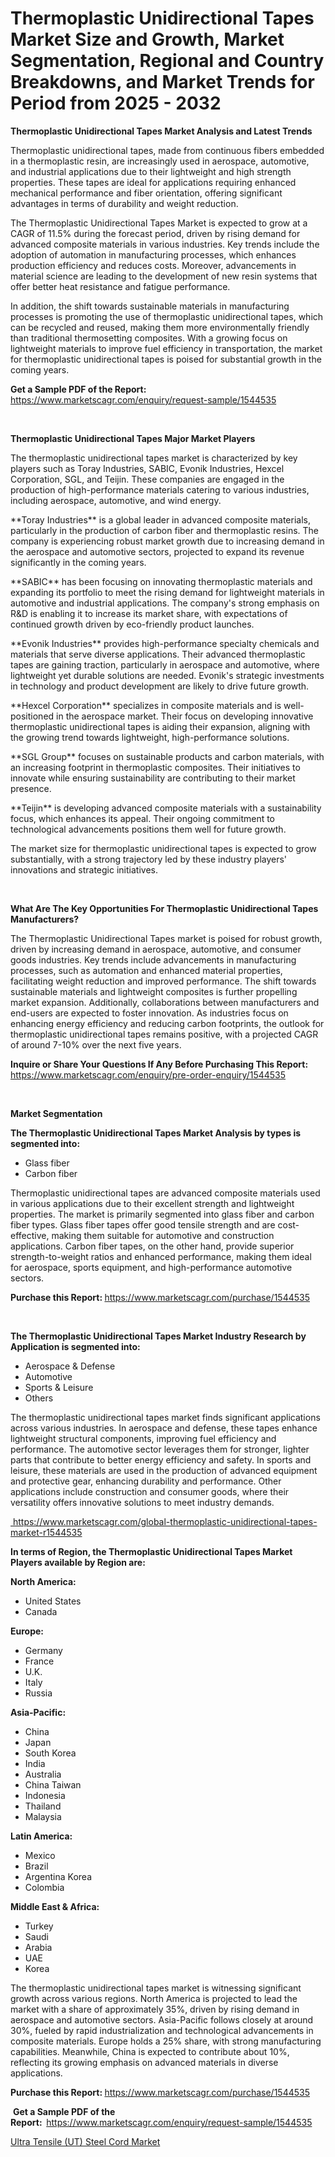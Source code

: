 <p><h1>Thermoplastic Unidirectional Tapes Market Size and Growth, Market Segmentation, Regional and Country Breakdowns, and Market Trends for Period from 2025 -  2032</h1></p><p><strong>Thermoplastic Unidirectional Tapes Market Analysis and Latest Trends</strong></p>
<p><p>Thermoplastic unidirectional tapes, made from continuous fibers embedded in a thermoplastic resin, are increasingly used in aerospace, automotive, and industrial applications due to their lightweight and high strength properties. These tapes are ideal for applications requiring enhanced mechanical performance and fiber orientation, offering significant advantages in terms of durability and weight reduction. </p><p>The Thermoplastic Unidirectional Tapes Market is expected to grow at a CAGR of 11.5% during the forecast period, driven by rising demand for advanced composite materials in various industries. Key trends include the adoption of automation in manufacturing processes, which enhances production efficiency and reduces costs. Moreover, advancements in material science are leading to the development of new resin systems that offer better heat resistance and fatigue performance.</p><p>In addition, the shift towards sustainable materials in manufacturing processes is promoting the use of thermoplastic unidirectional tapes, which can be recycled and reused, making them more environmentally friendly than traditional thermosetting composites. With a growing focus on lightweight materials to improve fuel efficiency in transportation, the market for thermoplastic unidirectional tapes is poised for substantial growth in the coming years.</p></p>
<p><strong>Get a Sample PDF of the Report:&nbsp;</strong> <a href="https://www.marketscagr.com/enquiry/request-sample/1544535?utm_campaign=2138&utm_medium=2&utm_source=Github&utm_content=ia&utm_term=01022025&utm_id=thermoplastic-unidirectional-tapes">https://www.marketscagr.com/enquiry/request-sample/1544535</a></p>
<p>&nbsp;</p>
<p><strong>Thermoplastic Unidirectional Tapes Major Market Players</strong></p>
<p><p>The thermoplastic unidirectional tapes market is characterized by key players such as Toray Industries, SABIC, Evonik Industries, Hexcel Corporation, SGL, and Teijin. These companies are engaged in the production of high-performance materials catering to various industries, including aerospace, automotive, and wind energy.</p><p>**Toray Industries** is a global leader in advanced composite materials, particularly in the production of carbon fiber and thermoplastic resins. The company is experiencing robust market growth due to increasing demand in the aerospace and automotive sectors, projected to expand its revenue significantly in the coming years.</p><p>**SABIC** has been focusing on innovating thermoplastic materials and expanding its portfolio to meet the rising demand for lightweight materials in automotive and industrial applications. The company's strong emphasis on R&D is enabling it to increase its market share, with expectations of continued growth driven by eco-friendly product launches.</p><p>**Evonik Industries** provides high-performance specialty chemicals and materials that serve diverse applications. Their advanced thermoplastic tapes are gaining traction, particularly in aerospace and automotive, where lightweight yet durable solutions are needed. Evonik's strategic investments in technology and product development are likely to drive future growth.</p><p>**Hexcel Corporation** specializes in composite materials and is well-positioned in the aerospace market. Their focus on developing innovative thermoplastic unidirectional tapes is aiding their expansion, aligning with the growing trend towards lightweight, high-performance solutions.</p><p>**SGL Group** focuses on sustainable products and carbon materials, with an increasing footprint in thermoplastic composites. Their initiatives to innovate while ensuring sustainability are contributing to their market presence.</p><p>**Teijin** is developing advanced composite materials with a sustainability focus, which enhances its appeal. Their ongoing commitment to technological advancements positions them well for future growth.</p><p>The market size for thermoplastic unidirectional tapes is expected to grow substantially, with a strong trajectory led by these industry players' innovations and strategic initiatives.</p></p>
<p>&nbsp;</p>
<p><strong>What Are The Key Opportunities For Thermoplastic Unidirectional Tapes Manufacturers?</strong></p>
<p><p>The Thermoplastic Unidirectional Tapes market is poised for robust growth, driven by increasing demand in aerospace, automotive, and consumer goods industries. Key trends include advancements in manufacturing processes, such as automation and enhanced material properties, facilitating weight reduction and improved performance. The shift towards sustainable materials and lightweight composites is further propelling market expansion. Additionally, collaborations between manufacturers and end-users are expected to foster innovation. As industries focus on enhancing energy efficiency and reducing carbon footprints, the outlook for thermoplastic unidirectional tapes remains positive, with a projected CAGR of around 7-10% over the next five years.</p></p>
<p><strong>Inquire or Share Your Questions If Any Before Purchasing This Report:</strong> <a href="https://www.marketscagr.com/enquiry/pre-order-enquiry/1544535?utm_campaign=2138&utm_medium=2&utm_source=Github&utm_content=ia&utm_term=01022025&utm_id=thermoplastic-unidirectional-tapes">https://www.marketscagr.com/enquiry/pre-order-enquiry/1544535</a></p>
<p>&nbsp;</p>
<p><strong>Market Segmentation</strong></p>
<p><strong>The Thermoplastic Unidirectional Tapes Market Analysis by types is segmented into:</strong></p>
<p><ul><li>Glass fiber</li><li>Carbon fiber</li></ul></p>
<p><p>Thermoplastic unidirectional tapes are advanced composite materials used in various applications due to their excellent strength and lightweight properties. The market is primarily segmented into glass fiber and carbon fiber types. Glass fiber tapes offer good tensile strength and are cost-effective, making them suitable for automotive and construction applications. Carbon fiber tapes, on the other hand, provide superior strength-to-weight ratios and enhanced performance, making them ideal for aerospace, sports equipment, and high-performance automotive sectors.</p></p>
<p><strong>Purchase this Report:&nbsp;</strong><a href="https://www.marketscagr.com/purchase/1544535?utm_campaign=2138&utm_medium=2&utm_source=Github&utm_content=ia&utm_term=01022025&utm_id=thermoplastic-unidirectional-tapes">https://www.marketscagr.com/purchase/1544535</a></p>
<p>&nbsp;</p>
<p><strong>The Thermoplastic Unidirectional Tapes Market Industry Research by Application is segmented into:</strong></p>
<p><ul><li>Aerospace & Defense</li><li>Automotive</li><li>Sports & Leisure</li><li>Others</li></ul></p>
<p><p>The thermoplastic unidirectional tapes market finds significant applications across various industries. In aerospace and defense, these tapes enhance lightweight structural components, improving fuel efficiency and performance. The automotive sector leverages them for stronger, lighter parts that contribute to better energy efficiency and safety. In sports and leisure, these materials are used in the production of advanced equipment and protective gear, enhancing durability and performance. Other applications include construction and consumer goods, where their versatility offers innovative solutions to meet industry demands.</p></p>
<p><a href="https://www.marketscagr.com/global-thermoplastic-unidirectional-tapes-market-r1544535?utm_campaign=2138&utm_medium=2&utm_source=Github&utm_content=ia&utm_term=01022025&utm_id=thermoplastic-unidirectional-tapes">&nbsp;https://www.marketscagr.com/global-thermoplastic-unidirectional-tapes-market-r1544535</a></p>
<p><strong>In terms of Region, the Thermoplastic Unidirectional Tapes Market Players available by Region are:</strong></p>
<p>
    <p> <strong> North America: </strong>
        <ul>
            <li>United States</li>
            <li>Canada</li>
        </ul>
        </p> 
    <p> <strong> Europe: </strong>
        <ul>
            <li>Germany</li>
            <li>France</li>
            <li>U.K.</li>
            <li>Italy</li>
            <li>Russia</li>
        </ul>
        </p> 
    <p> <strong> Asia-Pacific: </strong>
        <ul>
            <li>China</li>
            <li>Japan</li>
            <li>South Korea</li>
            <li>India</li>
            <li>Australia</li>
            <li>China Taiwan</li>
            <li>Indonesia</li>
            <li>Thailand</li>
            <li>Malaysia</li>
        </ul>
        </p> 
    <p> <strong> Latin America: </strong>
        <ul>
            <li>Mexico</li>
            <li>Brazil</li>
            <li>Argentina Korea</li>
            <li>Colombia</li>
        </ul>
        </p> 
    <p> <strong> Middle East & Africa: </strong>
        <ul>
            <li>Turkey</li>
            <li>Saudi</li>
            <li>Arabia</li>
            <li>UAE</li>
            <li>Korea</li>
        </ul>
    </p>
    </p>
<p><p>The thermoplastic unidirectional tapes market is witnessing significant growth across various regions. North America is projected to lead the market with a share of approximately 35%, driven by rising demand in aerospace and automotive sectors. Asia-Pacific follows closely at around 30%, fueled by rapid industrialization and technological advancements in composite materials. Europe holds a 25% share, with strong manufacturing capabilities. Meanwhile, China is expected to contribute about 10%, reflecting its growing emphasis on advanced materials in diverse applications.</p></p>
<p><strong>Purchase this Report: </strong><a href="https://www.marketscagr.com/purchase/1544535?utm_campaign=2138&utm_medium=2&utm_source=Github&utm_content=ia&utm_term=01022025&utm_id=thermoplastic-unidirectional-tapes">https://www.marketscagr.com/purchase/1544535</a></p>
<p>&nbsp;<strong>Get a Sample PDF of the Report:&nbsp;&nbsp;</strong><a href="https://www.marketscagr.com/enquiry/request-sample/1544535?utm_campaign=2138&utm_medium=2&utm_source=Github&utm_content=ia&utm_term=01022025&utm_id=thermoplastic-unidirectional-tapes">https://www.marketscagr.com/enquiry/request-sample/1544535</a></p>
<p><strong></strong></p>
<p><p><a href="https://github.com/joannesouthgate/Market-Research-Report-List-5/blob/main/ultra-tensile-ut-steel-cord-market.md?utm_campaign=2138&utm_medium=2&utm_source=Github&utm_content=ia&utm_term=01022025&utm_id=thermoplastic-unidirectional-tapes">Ultra Tensile (UT) Steel Cord Market</a></p></p>